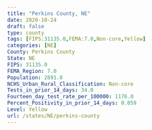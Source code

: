 ```yaml
---
title: "Perkins County, NE"
date: 2020-10-24
draft: false
type: county
tags: [FIPS:31135.0,FEMA:7.0,Non-core,Yellow]
categories: [NE]
County: Perkins County
State: NE
FIPS: 31135.0
FEMA_Region: 7.0
Population: 2891.0
NCHS_Urban_Rural_Classification: Non-core
Tests_in_prior_14_days: 34.0
Fourteen_day_test_rate_per_100000: 1176.0
Percent_Positivity_in_prior_14_days: 0.059
Level: Yellow
url: /states/NE/perkins-county
---
```



